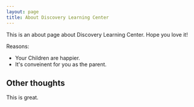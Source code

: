 ```yaml
---
layout: page
title: About Discovery Learning Center
---
```


This is an about page about Discovery Learning Center.
Hope you love it!

Reasons:
- Your Children are happier.
- It's conveinent for you as the parent.

## Other thoughts

This is great.
